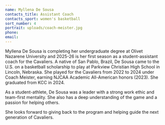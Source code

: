 ```yaml
---
name: Myllena De Sousa
contacts_title: Assistant Coach
contacts_sport: women's basketball
sort_number: 4
portrait: uploads/coach-meister.jpg
phone:
email:
---
```

Myllena De Sousa is completing her undergraduate degree at Olivet Nazarene University and 2025-26 is her first season as a student-assistant coach for the Cavaliers. A native of San Pablo, Brazil, De Sousa came to the U.S. on a basketball scholarship to play at Parkview Christian High School in Lincoln, Nebraska. She played for the Cavaliers from 2022 to 2024 under Coach Meister, earning NJCAA Academic All-American honors (2023). She graduated from KCC in 2024.

As a student-athlete, De Sousa was a leader with a strong work ethic and team-first mentality. She also has a deep understanding of the game and a passion for helping others.

She looks forward to giving back to the program and helping guide the next generation of Cavaliers.